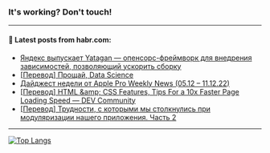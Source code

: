 ### It's working? Don't touch!

---
<!--
#### 🛠️ Technical stack:

![C++](https://img.shields.io/badge/C++-informational?logo=c%2B%2B&style=flat&logoColor=white&color=9C033A)
![Java](https://img.shields.io/badge/Java-informational?logo=java&style=flat&logoColor=white&color=007396)
![Kotlin](https://img.shields.io/badge/Kotlin-informational?logo=Kotlin&style=flat&logoColor=white&color=0095D5)
![JS](https://img.shields.io/badge/JS-informational?logo=javaScript&style=flat&logoColor=black&color=F7Df1E) <br>
![HTML5](https://img.shields.io/badge/HTML5-informational?logo=html5&style=flat&logoColor=white&color=E34F26)
![CSS3](https://img.shields.io/badge/CSS3-informational?logo=css3&style=flat&logoColor=white&color=157286)
![Sass](https://img.shields.io/badge/Saas-informational?logo=sass&style=flat&logoColor=white&color=hotpink)
![PHP](https://img.shields.io/badge/PHP-informational?logo=php&style=flat&logoColor=white&color=777BB4) <br>
![WebPAck](https://img.shields.io/badge/WebPack-informational?logo=webPack&style=flat&logoColor=white&color=FF6F00)
![Bootstrap](https://img.shields.io/badge/Bootstrap-informational?logo=Bootstrap&style=flat&logoColor=white&color=7952B3)
![MySQL](https://img.shields.io/badge/MySQL-informational?logo=MySQL&style=flat&logoColor=white&color=00f) <br>
![NodeJS](https://img.shields.io/badge/NodeJS-informational?logo=node.js&style=flat&logoColor=white&color=43853D)
![Spring](https://img.shields.io/badge/Spring-informational?logo=Spring&style=flat&logoColor=white&color=0A9EDC)
![Angular](https://img.shields.io/badge/Vue-informational?logo=vue.js&style=flat&logoColor=white&color=red)
![Git](https://img.shields.io/badge/Git-informational?logo=git&style=flat&logoColor=white&color=darkorange)

___
-->

#### 💬 Latest posts from habr.com:

<!-- BLOG-POST-LIST:START -->
- [Яндекс выпускает Yatagan — опенсорс-фреймворк для внедрения зависимостей, позволяющий ускорить сборку](https://habr.com/ru/post/704838/?utm_source=habrahabr&utm_medium=rss&utm_campaign=704838)
- [[Перевод] Прощай, Data Science](https://habr.com/ru/post/704938/?utm_source=habrahabr&utm_medium=rss&utm_campaign=704938)
- [Дайджест недели от Apple Pro Weekly News &lpar;05.12 – 11.12.22&rpar;](https://habr.com/ru/post/704782/?utm_source=habrahabr&utm_medium=rss&utm_campaign=704782)
- [[Перевод] HTML &amp;amp; CSS Features, Tips For a 10x Faster Page Loading Speed — DEV Community](https://habr.com/ru/post/705310/?utm_source=habrahabr&utm_medium=rss&utm_campaign=705310)
- [[Перевод] Трудности, с которыми мы столкнулись при модуляризации нашего приложения. Часть 2](https://habr.com/ru/post/705292/?utm_source=habrahabr&utm_medium=rss&utm_campaign=705292)
<!-- BLOG-POST-LIST:END -->

---

[![Top Langs](https://github-readme-stats.vercel.app/api/top-langs/?username=zloylis&layout=compact&hide_border=true&theme=dracula)](https://github.com/zloylis)
